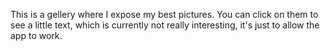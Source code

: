 This is a gellery where I expose my best pictures. You can click on them to see a little text, which is currently not really interesting, it's just to allow the app to work. 
